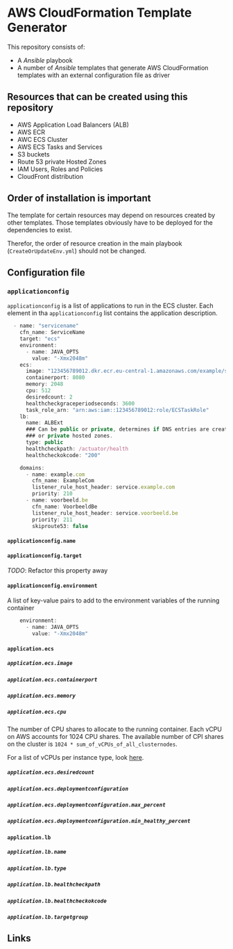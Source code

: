 # AWS CloudFormation Template Generator

This repository consists of:

* A _Ansible_ playbook
* A number of _Ansible_ templates that generate AWS CloudFormation templates with an external configuration
  file as driver

## Resources that can be created using this repository

* AWS Application Load Balancers (ALB)
* AWS ECR
* AWC ECS Cluster
* AWS ECS Tasks and Services
* S3 buckets
* Route 53 private Hosted Zones
* IAM Users, Roles and Policies
* CloudFront distribution

## Order of installation is important

The template for certain resources may depend on resources created by other
templates. Those templates obviously have to be deployed for the dependencies
to exist.

Therefor, the order of resource creation in the main playbook (`CreateOrUpdateEnv.yml`)
should not be changed.

## Configuration file

### `applicationconfig`

`applicationconfig` is a list of applications to run in the ECS cluster. Each
element in tha `applicationconfig` list contains the application description.

```javascript
  - name: "servicename"
    cfn_name: ServiceName
    target: "ecs"
    environment:
      - name: JAVA_OPTS
        value: "-Xmx2048m"
    ecs:
      image: "123456789012.dkr.ecr.eu-central-1.amazonaws.com/example/service:latest"
      containerport: 8080
      memory: 2048
      cpu: 512
      desiredcount: 2
      healthcheckgraceperiodseconds: 3600
      task_role_arn: "arn:aws:iam::123456789012:role/ECSTaskRole"
    lb:
      name: ALBExt
      ### Can be public or private, determines if DNS entries are created in the public
      ### or private hosted zones.
      type: public
      healthcheckpath: /actuator/health
      healthcheckokcode: "200"

    domains:
      - name: example.com
        cfn_name: ExampleCom
        listener_rule_host_header: service.example.com
        priority: 210
      - name: voorbeeld.be
        cfn_name: VoorbeeldBe
        listener_rule_host_header: service.voorbeeld.be
        priority: 211
        skiproute53: false
```

#### `applicationconfig.name`

#### `applicationconfig.target`

*TODO*: Refactor this property away 

#### `applicationconfig.environment`

A list of key-value pairs to add to the environment variables of the running container

```javascript
    environment:
      - name: JAVA_OPTS
        value: "-Xmx2048m"
```

#### `application.ecs`

##### `application.ecs.image`

##### `application.ecs.containerport`
##### `application.ecs.memory`
##### `application.ecs.cpu`

The number of CPU shares to allocate to the running container. Each vCPU on AWS
accounts for 1024 CPU shares. The available number of CPI shares on the cluster is
`1024 * sum_of_vCPUs_of_all_clusternodes`.

For a list of vCPUs per instance type, look [here](http://aws.amazon.com/ec2/instance-types/).

##### `application.ecs.desiredcount`

##### `application.ecs.deploymentconfiguration`

##### `application.ecs.deploymentconfiguration.max_percent`

##### `application.ecs.deploymentconfiguration.min_healthy_percent`


#### `application.lb`

##### `application.lb.name`

##### `application.lb.type`

##### `application.lb.healthcheckpath`

##### `application.lb.healthcheckokcode`

##### `application.lb.targetgroup`

## Links

